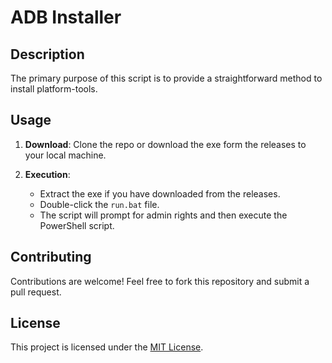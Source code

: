 # ADB Installer

## Description

The primary purpose of this script is to provide a straightforward method to install platform-tools.

## Usage

1. **Download**: Clone the repo or download the exe form the releases to your local machine.

2. **Execution**:
   - Extract the exe if you have downloaded from the releases.
   - Double-click the `run.bat` file.
   - The script will prompt for admin rights and then execute the PowerShell script.

## Contributing

Contributions are welcome! Feel free to fork this repository and submit a pull request.

## License

This project is licensed under the [MIT License](LICENSE).
